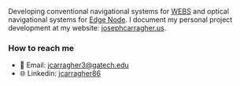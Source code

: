 Developing conventional navigational systems for [WEBS](https://ssdl.gatech.edu/research/projects/webs-wireless-energy-beamed-signals) and optical navigational systems for [Edge Node](https://aerospace.org/article/tech-expo-showcases-aerospaces-technical-excellence-defense-partners). I document my personal project development at my website: [josephcarragher.us](josephcarragher.us).
### How to reach me
- 📧 Email: [jcarragher3@gatech.edu](mailto:jcarragher3@gatech.edu)
- 🌐 Linkedin: [jcarragher86](https://www.linkedin.com/in/jcarragher86/)
